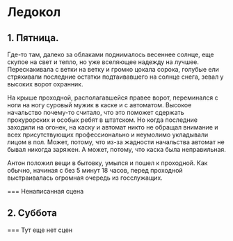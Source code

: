 # Ледокол

## 1. Пятница.

Где-то там, далеко за облаками поднималось весеннее солнце, еще скупое на свет и тепло, но уже вселяющее надежду на лучшее. Перескакивала с ветки на ветку и громко цокала сорока, голубые ели стряхивали последние остатки подтаивавшего на солнце снега, зевал у высоких ворот охранник.

На крыше проходной, располагавшейся правее ворот, переминался с ноги на ногу суровый мужик в каске и с автоматом. Высокое начальство почему-то считало, что это поможет сдержать прокурорских и особых ребят в штатском. Но когда последние заходили на огонек, на каску и автомат никто не обращал внимание и всех присутствующих профессионально и неумолимо укладывали лицом в пол. Может, потому, что из-за жадности начальства автомат не бывал никогда заряжен. А может, потому, что каска была неправильная.

Антон положил вещи в бытовку, умылся и пошел к проходной. Как обычно, начиная с без 5 минут 18 часов, перед проходной выстраивалась огромная очередь из госслужащих.

=== Ненаписанная сцена

## 2. Суббота

=== Тут еще нет сцен

